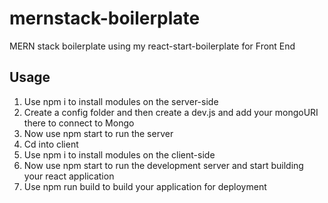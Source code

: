 # mernstack-boilerplate
MERN stack boilerplate using my react-start-boilerplate for Front End
## Usage
1. Use npm i to install modules on the server-side
2. Create a config folder and then create a dev.js and add your mongoURI there to connect to Mongo
3. Now use npm start to run the server
4. Cd into client
5. Use npm i to install modules on the client-side
6. Now use npm start to run the development server and start building your react application
7. Use npm run build to build your application for deployment
